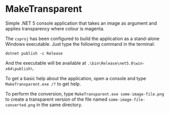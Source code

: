 # MakeTransparent
Simple .NET 5 console application that takes an image as argument and applies transparency where colour is magenta.

The `csproj` has been configured to build the application as a stand-alone Windows executable. Just type the following command in the terminal:

`dotnet publish -c Release`

And the executable will be available at `.\bin\Release\net5.0\win-x64\publish\`.

To get a basic help about the application, open a console and type `MakeTransparent.exe /?` to get help.

To perform the conversion, type `MakeTransparent.exe some-image-file.png` to create a transparent version of the file named `some-image-file-converted.png` in the same directory.
